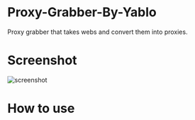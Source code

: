 # Proxy-Grabber-By-Yablo
Proxy grabber that takes webs and convert them into proxies.

<h1>Screenshot</h1>
<img align="left" alt="screenshot" src="https://github.com/yabelo/Proxy-Grabber-By-Yablo/assets/111225417/c1796e46-53a5-4abf-b695-84f95208049b" />

<br/>
<h1>How to use</h1>
<source src="https://github.com/yabelo/Proxy-Grabber-By-Yablo/assets/111225417/92e679d3-87b2-4e87-862f-a87d74e680c3)https://github.com/yabelo/Proxy-Grabber-By-Yablo/assets/111225417/92e679d3-87b2-4e87-862f-a87d74e680c3" type="video/mp4">
